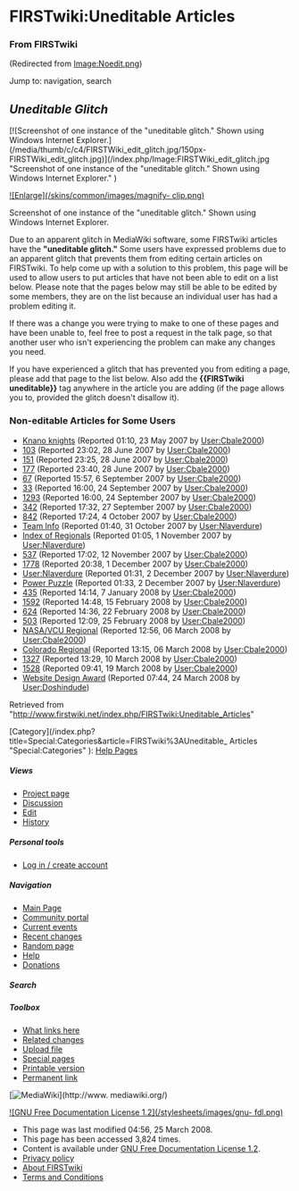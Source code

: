 

# FIRSTwiki:Uneditable Articles

### From FIRSTwiki

(Redirected from
[Image:Noedit.png](/index.php?title=Image:Noedit.png&redirect=no
"Image:Noedit.png" ))

Jump to: navigation, search

_**Uneditable Glitch**_  
---  
  
[![Screenshot of one instance of the "uneditable glitch." Shown using Windows
Internet Explorer.](/media/thumb/c/c4/FIRSTWiki_edit_glitch.jpg/150px-
FIRSTWiki_edit_glitch.jpg)](/index.php/Image:FIRSTWiki_edit_glitch.jpg
"Screenshot of one instance of the "uneditable glitch." Shown using Windows
Internet Explorer." )

[![Enlarge](/skins/common/images/magnify-
clip.png)](/index.php/Image:FIRSTWiki_edit_glitch.jpg "Enlarge" )

Screenshot of one instance of the "uneditable glitch." Shown using Windows
Internet Explorer.  
  
Due to an apparent glitch in MediaWiki software, some FIRSTwiki articles have
the **"uneditable glitch."** Some users have expressed problems due to an
apparent glitch that prevents them from editing certain articles on FIRSTwiki.
To help come up with a solution to this problem, this page will be used to
allow users to put articles that have not been able to edit on a list below.
Please note that the pages below may still be able to be edited by some
members, they are on the list because an individual user has had a problem
editing it.

  
If there was a change you were trying to make to one of these pages and have
been unable to, feel free to post a request in the talk page, so that another
user who isn't experiencing the problem can make any changes you need.

  
If you have experienced a glitch that has prevented you from editing a page,
please add that page to the list below. Also add the **{{FIRSTwiki
uneditable}}** tag anywhere in the article you are adding (if the page allows
you to, provided the glitch doesn't disallow it).


### Non-editable Articles for Some Users

  * [Knano knights](/index.php/Knano_knights "Knano knights" ) (Reported 01:10, 23 May 2007 by [User:Cbale2000](/index.php/User:Cbale2000 "User:Cbale2000" )) 
  * [103](/index.php/103 "103" ) (Reported 23:02, 28 June 2007 by [User:Cbale2000](/index.php/User:Cbale2000 "User:Cbale2000" )) 
  * [151](/index.php/151 "151" ) (Reported 23:25, 28 June 2007 by [User:Cbale2000](/index.php/User:Cbale2000 "User:Cbale2000" )) 
  * [177](/index.php/177 "177" ) (Reported 23:40, 28 June 2007 by [User:Cbale2000](/index.php/User:Cbale2000 "User:Cbale2000" )) 
  * [67](/index.php/67 "67" ) (Reported 15:57, 6 September 2007 by [User:Cbale2000](/index.php/User:Cbale2000 "User:Cbale2000" )) 
  * [33](/index.php/33 "33" ) (Reported 16:00, 24 September 2007 by [User:Cbale2000](/index.php/User:Cbale2000 "User:Cbale2000" )) 
  * [1293](/index.php/1293 "1293" ) (Reported 16:00, 24 September 2007 by [User:Cbale2000](/index.php/User:Cbale2000 "User:Cbale2000" )) 
  * [342](/index.php/342 "342" ) (Reported 17:32, 27 September 2007 by [User:Cbale2000](/index.php/User:Cbale2000 "User:Cbale2000" )) 
  * [842](/index.php/842 "842" ) (Reported 17:24, 4 October 2007 by [User:Cbale2000](/index.php/User:Cbale2000 "User:Cbale2000" )) 
  * [Team Info](/index.php/Team_Info "Team Info" ) (Reported 01:40, 31 October 2007 by [User:Nlaverdure](/index.php/User:Nlaverdure "User:Nlaverdure" )) 
  * [Index of Regionals](/index.php/Index_of_Regionals "Index of Regionals" ) (Reported 01:05, 1 November 2007 by [User:Nlaverdure](/index.php/User:Nlaverdure "User:Nlaverdure" )) 
  * [537](/index.php/537 "537" ) (Reported 17:02, 12 November 2007 by [User:Cbale2000](/index.php/User:Cbale2000 "User:Cbale2000" )) 
  * [1778](/index.php/1778 "1778" ) (Reported 20:38, 1 December 2007 by [User:Cbale2000](/index.php/User:Cbale2000 "User:Cbale2000" )) 
  * [User:Nlaverdure](/index.php/User:Nlaverdure "User:Nlaverdure" ) (Reported 01:31, 2 December 2007 by [User:Nlaverdure](/index.php/User:Nlaverdure "User:Nlaverdure" )) 
  * [Power Puzzle](/index.php/Power_Puzzle "Power Puzzle" ) (Reported 01:33, 2 December 2007 by [User:Nlaverdure](/index.php/User:Nlaverdure "User:Nlaverdure" )) 
  * [435](/index.php/435 "435" ) (Reported 14:14, 7 January 2008 by [User:Cbale2000](/index.php/User:Cbale2000 "User:Cbale2000" )) 
  * [1592](/index.php/1592 "1592" ) (Reported 14:48, 15 February 2008 by [User:Cbale2000](/index.php/User:Cbale2000 "User:Cbale2000" )) 
  * [624](/index.php/624 "624" ) (Reported 14:36, 22 February 2008 by [User:Cbale2000](/index.php/User:Cbale2000 "User:Cbale2000" )) 
  * [503](/index.php/503 "503" ) (Reported 12:09, 25 February 2008 by [User:Cbale2000](/index.php/User:Cbale2000 "User:Cbale2000" )) 
  * [NASA/VCU Regional](/index.php/NASA/VCU_Regional "NASA/VCU Regional" ) (Reported 12:56, 06 March 2008 by [User:Cbale2000](/index.php/User:Cbale2000 "User:Cbale2000" )) 
  * [Colorado Regional](/index.php/Colorado_Regional "Colorado Regional" ) (Reported 13:15, 06 March 2008 by [User:Cbale2000](/index.php/User:Cbale2000 "User:Cbale2000" )) 
  * [1327](/index.php/1327 "1327" ) (Reported 13:29, 10 March 2008 by [User:Cbale2000](/index.php/User:Cbale2000 "User:Cbale2000" )) 
  * [1528](/index.php/1528 "1528" ) (Reported 09:41, 19 March 2008 by [User:Cbale2000](/index.php/User:Cbale2000 "User:Cbale2000" )) 
  * [Website Design Award](/index.php/Website_Design_Award "Website Design Award" ) (Reported 07:44, 24 March 2008 by [User:Doshindude](/index.php?title=User:Doshindude&action=edit "User:Doshindude" )) 

Retrieved from
"<http://www.firstwiki.net/index.php/FIRSTwiki:Uneditable_Articles>"

[Category](/index.php?title=Special:Categories&article=FIRSTwiki%3AUneditable_
Articles "Special:Categories" ): [Help Pages](/index.php/Category:Help_Pages
"Category:Help Pages" )

##### Views

  * [Project page](/index.php/FIRSTwiki:Uneditable_Articles)
  * [Discussion](/index.php/FIRSTwiki_talk:Uneditable_Articles)
  * [Edit](/index.php?title=FIRSTwiki:Uneditable_Articles&action=edit)
  * [History](/index.php?title=FIRSTwiki:Uneditable_Articles&action=history)

##### Personal tools

  * [Log in / create account](/index.php?title=Special:Userlogin&returnto=FIRSTwiki:Uneditable_Articles)

[](/index.php/Main_Page "Main Page" )

##### Navigation

  * [Main Page](/index.php/Main_Page)
  * [Community portal](/index.php/FIRSTwiki:Community_portal)
  * [Current events](/index.php/Current_events)
  * [Recent changes](/index.php/Special:Recentchanges)
  * [Random page](/index.php/Special:Random)
  * [Help](/index.php/FIRSTwiki:Help)
  * [Donations](/index.php/FIRSTwiki:Site_support)

##### Search



##### Toolbox

  * [What links here](/index.php/Special:Whatlinkshere/FIRSTwiki:Uneditable_Articles)
  * [Related changes](/index.php/Special:Recentchangeslinked/FIRSTwiki:Uneditable_Articles)
  * [Upload file](/index.php/Special:Upload)
  * [Special pages](/index.php/Special:Specialpages)
  * [Printable version](/index.php?title=FIRSTwiki:Uneditable_Articles&printable=yes)
  * [Permanent link](/index.php?title=FIRSTwiki:Uneditable_Articles&oldid=67205)

[![MediaWiki](/skins/common/images/poweredby_mediawiki_88x31.png)](http://www.
mediawiki.org/)

[![GNU Free Documentation License 1.2](/stylesheets/images/gnu-
fdl.png)](http://www.gnu.org/copyleft/fdl.html)

  * This page was last modified 04:56, 25 March 2008.
  * This page has been accessed 3,824 times.
  * Content is available under [GNU Free Documentation License 1.2](http://www.gnu.org/copyleft/fdl.html "http://www.gnu.org/copyleft/fdl.html" ).
  * [Privacy policy](/index.php/FIRSTwiki:Privacy_policy "FIRSTwiki:Privacy policy" )
  * [About FIRSTwiki](/index.php/FIRSTwiki:About "FIRSTwiki:About" )
  * [Terms and Conditions](/index.php/FIRSTwiki:Terms_and_conditions "FIRSTwiki:Terms and conditions" )

